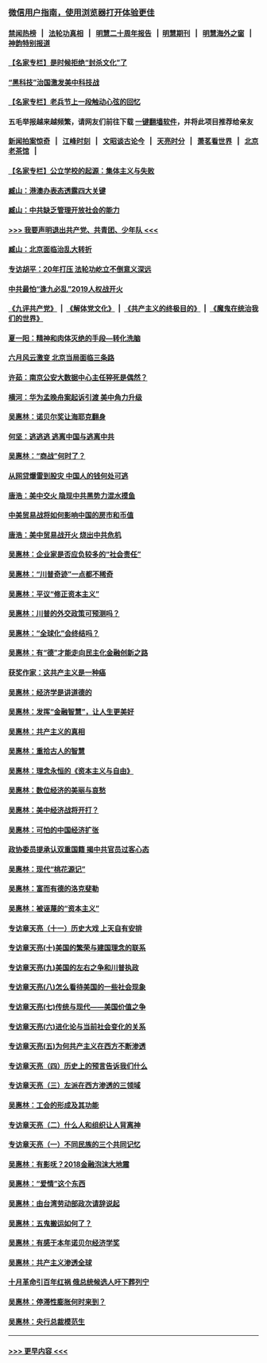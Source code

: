 ### [微信用户指南，使用浏览器打开体验更佳](https://github.com/gfw-breaker/banned-news1/blob/master/indexes/wechat-guide.md?t=0)
#### [禁闻热榜](热点新闻.md?t=0)  &nbsp;&nbsp;|&nbsp;&nbsp; [法轮功真相](https://github.com/gfw-breaker/truth/blob/master/README.md?t=0) &nbsp;&nbsp;|&nbsp;&nbsp; [明慧二十周年报告](https://github.com/gfw-breaker/mh-reports/blob/master/README.md?t=0) &nbsp;&nbsp;|&nbsp;&nbsp;[明慧期刊](https://github.com/gfw-breaker/mh-qikan) &nbsp;&nbsp;|&nbsp;&nbsp; [明慧海外之窗](https://github.com/gfw-breaker/mh-news/blob/master/README.md?t=0) &nbsp;&nbsp;|&nbsp;&nbsp; [神韵特别报道](https://github.com/gfw-breaker/mh-news/blob/master/shenyun.md?t=0)
#### [【名家专栏】是时候拒绝“封杀文化”了](../pages/nsc423/n11814093.md?t=02130733) 
#### [“黑科技”治国激发美中科技战](../pages/nsc423/n11638056.md?t=02130733) 
#### [【名家专栏】老兵节上一段触动心弦的回忆](../pages/nsc423/n11646016.md?t=02130733) 
#### 五毛举报越来越频繁，请网友们前往下载 [一键翻墙软件](https://github.com/gfw-breaker/ssr-accounts)，并将此项目推荐给亲友
#### [新闻拍案惊奇](https://github.com/gfw-breaker/banned-news1/blob/master/pages/link4.md) &nbsp;&nbsp;|&nbsp;&nbsp; [江峰时刻](https://github.com/gfw-breaker/banned-news1/blob/master/pages/link4.md) &nbsp;&nbsp;|&nbsp;&nbsp; [文昭谈古论今](https://github.com/gfw-breaker/banned-news1/blob/master/pages/link4.md) &nbsp;&nbsp;|&nbsp;&nbsp; [天亮时分](https://github.com/gfw-breaker/banned-news1/blob/master/pages/link4.md) &nbsp;&nbsp;|&nbsp;&nbsp; [萧茗看世界](https://github.com/gfw-breaker/banned-news1/blob/master/pages/link4.md) &nbsp;&nbsp;|&nbsp;&nbsp; [北京老茶馆](https://github.com/gfw-breaker/banned-news1/blob/master/pages/link4.md) &nbsp;&nbsp;|&nbsp;&nbsp; 
#### [【名家专栏】公立学校的起源：集体主义与失败](../pages/nsc423/n11601833.md?t=02130733) 
#### [臧山：港澳办表态透露四大关键](../pages/nsc423/n11421628.md?t=02130733) 
#### [臧山：中共缺乏管理开放社会的能力](../pages/nsc423/n11407457.md?t=02130733) 
#### [>>> 我要声明退出共产党、共青团、少年队 <<<](https://github.com/begood0513/goodnews/blob/master/quit/letter.md) 
#### [臧山：北京面临治乱大转折](../pages/nsc423/n11406895.md?t=02130733) 
#### [专访胡平：20年打压 法轮功屹立不倒意义深远](../pages/nsc423/n11398800.md?t=02130733) 
#### [中共最怕“逢九必乱”2019人权战开火](../pages/nsc423/n11385248.md?t=02130733) 
#### [《九评共产党》](https://github.com/begood0513/9ping.md/blob/master/README.md) &nbsp;|&nbsp; [《解体党文化》](../../../../jtdwh.md/blob/master/README.md)  &nbsp;|&nbsp; [《共产主义的终极目的》](../../../../gczydzjmd.md/blob/master/README.md) &nbsp;|&nbsp; [《魔鬼在统治我们的世界》](../../../../mgztzwmdsj.md/blob/master/README.md) 
#### [夏一阳：精神和肉体灭绝的手段—转化洗脑](../pages/nsc423/n11368250.md?t=02130733) 
#### [六月风云激变 北京当局面临三条路](../pages/nsc423/n11313668.md?t=02130733) 
#### [许茹：南京公安大数据中心主任猝死是偶然？](../pages/nsc423/n11064744.md?t=02130733) 
#### [横河：华为孟晚舟案起诉引渡 美中角力升级](../pages/nsc423/n11027230.md?t=02130733) 
#### [吴惠林：诺贝尔奖让海耶克翻身](../pages/nsc423/n10890049.md?t=02130733) 
#### [何坚：逃逃逃 逃离中国与逃离中共](../pages/nsc423/n10592891.md?t=02130733) 
#### [吴惠林：“商战”何时了？](../pages/nsc423/n10573558.md?t=02130733) 
#### [从网贷爆雷到股灾 中国人的钱何处可逃](../pages/nsc423/n10572800.md?t=02130733) 
#### [唐浩：美中交火 隐现中共黑势力混水摸鱼](../pages/nsc423/n10544040.md?t=02130733) 
#### [中美贸易战将如何影响中国的房市和币值](../pages/nsc423/n10543697.md?t=02130733) 
#### [唐浩：美中贸易战开火 烧出中共危机](../pages/nsc423/n10540126.md?t=02130733) 
#### [吴惠林：企业家是否应负较多的“社会责任”](../pages/nsc423/n10535022.md?t=02130733) 
#### [吴惠林：“川普奇迹”一点都不稀奇](../pages/nsc423/n10512808.md?t=02130733) 
#### [吴惠林：平议“修正资本主义”](../pages/nsc423/n10495724.md?t=02130733) 
#### [吴惠林：川普的外交政策可预测吗？](../pages/nsc423/n10462387.md?t=02130733) 
#### [吴惠林：“全球化”会终结吗？](../pages/nsc423/n10452838.md?t=02130733) 
#### [吴惠林：有“德”才能走向民主化金融创新之路](../pages/nsc423/n10432292.md?t=02130733) 
#### [获奖作家：这共产主义是一种癌](../pages/nsc423/n10431541.md?t=02130733) 
#### [吴惠林：经济学是讲道德的](../pages/nsc423/n10398014.md?t=02130733) 
#### [吴惠林：发挥“金融智慧”，让人生更美好](../pages/nsc423/n10375019.md?t=02130733) 
#### [吴惠林：共产主义的真相](../pages/nsc423/n10351394.md?t=02130733) 
#### [吴惠林：重拾古人的智慧](../pages/nsc423/n10337691.md?t=02130733) 
#### [吴惠林：理念永恒的《资本主义与自由》](../pages/nsc423/n10316274.md?t=02130733) 
#### [吴惠林：数位经济的美丽与哀愁](../pages/nsc423/n10292946.md?t=02130733) 
#### [吴惠林：美中经济战将开打？](../pages/nsc423/n10258825.md?t=02130733) 
#### [吴惠林：可怕的中国经济扩张](../pages/nsc423/n10219147.md?t=02130733) 
#### [政协委员提承认双重国籍 揭中共官员过客心态](../pages/nsc423/n10208809.md?t=02130733) 
#### [吴惠林：现代“桃花源记”](../pages/nsc423/n10185234.md?t=02130733) 
#### [吴惠林：富而有德的洛克斐勒](../pages/nsc423/n10142264.md?t=02130733) 
#### [吴惠林：被诬蔑的“资本主义”](../pages/nsc423/n10124816.md?t=02130733) 
#### [专访章天亮（十一）历史大戏 上天自有安排](../pages/nsc423/n10094905.md?t=02130733) 
#### [专访章天亮(十)美国的繁荣与建国理念的联系](../pages/nsc423/n10094899.md?t=02130733) 
#### [专访章天亮(九)美国的左右之争和川普执政](../pages/nsc423/n10094889.md?t=02130733) 
#### [专访章天亮(八)怎么看待美国的一些社会现象](../pages/nsc423/n10094857.md?t=02130733) 
#### [专访章天亮(七)传统与现代——美国价值之争](../pages/nsc423/n10093140.md?t=02130733) 
#### [专访章天亮(六)进化论与当前社会变化的关系](../pages/nsc423/n10092036.md?t=02130733) 
#### [专访章天亮(五)为何共产主义在西方不断渗透](../pages/nsc423/n10083620.md?t=02130733) 
#### [专访章天亮（四）历史上的预言告诉我们什么](../pages/nsc423/n10083606.md?t=02130733) 
#### [专访章天亮（三）左派在西方渗透的三领域](../pages/nsc423/n10081115.md?t=02130733) 
#### [吴惠林：工会的形成及其功能](../pages/nsc423/n10080633.md?t=02130733) 
#### [专访章天亮（二）什么人和组织让人背离神](../pages/nsc423/n10076637.md?t=02130733) 
#### [专访章天亮（一）不同民族的三个共同记忆](../pages/nsc423/n10074188.md?t=02130733) 
#### [吴惠林：有影呒？2018金融泡沫大地震](../pages/nsc423/n10040534.md?t=02130733) 
#### [吴惠林：“爱情”这个东西](../pages/nsc423/n10019423.md?t=02130733) 
#### [吴惠林：由台湾劳动部政次请辞说起](../pages/nsc423/n9979679.md?t=02130733) 
#### [吴惠林：五鬼搬运如何了？](../pages/nsc423/n9925338.md?t=02130733) 
#### [吴惠林：有感于本年诺贝尔经济学奖](../pages/nsc423/n9871883.md?t=02130733) 
#### [吴惠林：共产主义渗透全球](../pages/nsc423/n9812748.md?t=02130733) 
#### [十月革命引百年红祸 俄总统候选人吁下葬列宁](../pages/nsc423/n9810182.md?t=02130733) 
#### [吴惠林：停滞性膨胀何时来到？](../pages/nsc423/n9764136.md?t=02130733) 
#### [吴惠林：央行总裁模范生](../pages/nsc423/n9728134.md?t=02130733) 

----
#### [ >>> 更早内容 <<< ](../indexes/nsc423-earlier.md)
